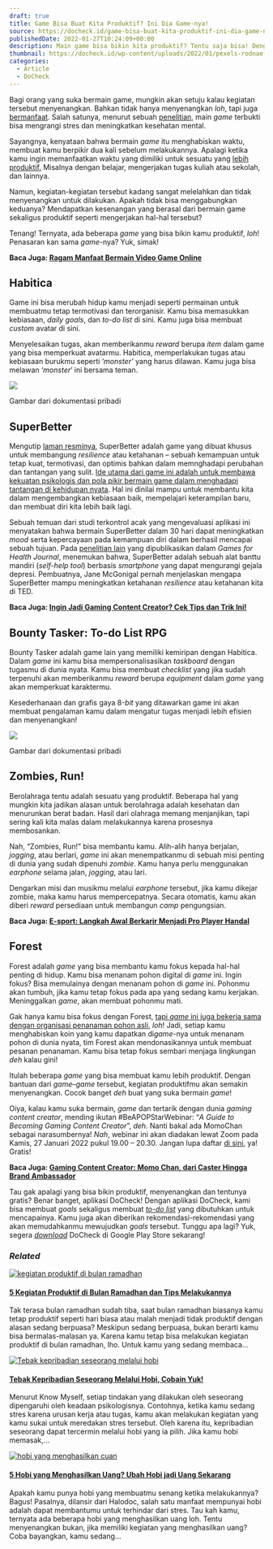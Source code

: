 ```yaml
---
draft: true
title: Game Bisa Buat Kita Produktif? Ini Dia Game-nya!
source: https://docheck.id/game-bisa-buat-kita-produktif-ini-dia-game-nya/
publishedDate: 2022-01-27T10:24:09+00:00
description: Main game bisa bikin kita produktif? Tentu saja bisa! Dengan game ini, dijamin, kamu tidak akan merasa buang-buang waktu lagi saat main game!
thumbnail: https://docheck.id/wp-content/uploads/2022/01/pexels-rodnae-productions-7915294-1200x800.jpg
categories:
  - Article
  - DoCheck
---
```


Bagi orang yang suka bermain game, mungkin akan setuju kalau kegiatan tersebut menyenangkan. Bahkan tidak hanya menyenangkan _loh_, tapi juga [bermanfaat](https://docheck.id/ragam-manfaat-bermain-video-game-online/). Salah satunya, menurut sebuah [penelitian](https://www.cbc.ca/news/canada/saskatoon/u-of-s-research-finds-video-games-can-relieve-stress-improve-mental-health-1.5563824), main _game_ terbukti bisa mengrangi stres dan meningkatkan kesehatan mental.

Sayangnya, kenyataan bahwa bermain _game_ itu menghabiskan waktu, membuat kamu berpikir dua kali sebelum melakukannya. Apalagi ketika kamu ingin memanfaatkan waktu yang dimiliki untuk sesuatu yang [lebih produktif.](https://docheck.id/meningkatkan-produktivitas-di-tahun-baru-cek-to-do-list-ini/) Misalnya dengan belajar, mengerjakan tugas kuliah atau sekolah, dan lainnya.

Namun, kegiatan-kegiatan tersebut kadang sangat melelahkan dan tidak menyenangkan untuk dilakukan. Apakah tidak bisa menggabungkan keduanya? Mendapatkan kesenangan yang berasal dari bermain game sekaligus produktif seperti mengerjakan hal-hal tersebut?

Tenang! Ternyata, ada beberapa _game_ yang bisa bikin kamu produktif, _loh_! Penasaran kan sama _game_\-nya? Yuk, simak!

**Baca Juga: [Ragam Manfaat Bermain Video Game Online](https://docheck.id/ragam-manfaat-bermain-video-game-online/)**

## Habitica

Game ini bisa merubah hidup kamu menjadi seperti permainan untuk membuatmu tetap termotivasi dan terorganisir. Kamu bisa memasukkan kebiasaan, _daily goals_, dan _to-do list_ di sini. Kamu juga bisa membuat _custom_ avatar di sini.

Menyelesaikan tugas, akan memberikanmu _reward_ berupa _item_ dalam game yang bisa memperkuat avatarmu. Habitica, memperlakukan tugas atau kebiasaan burukmu seperti ‘_monster’_ yang harus dilawan. Kamu juga bisa melawan ‘_monster_’ ini bersama teman.

![](https://docheck.id/wp-content/uploads/2022/01/gambar-1.png)

Gambar dari dokumentasi pribadi

## SuperBetter

Mengutip [laman resminya](https://www.superbetter.com/), SuperBetter adalah game yang dibuat khusus untuk membangung _resilience_ atau ketahanan – sebuah kemampuan untuk tetap kuat, termotivasi, dan optimis bahkan dalam memnghadapi perubahan dan tantangan yang sulit. [Ide utama dari game ini adalah untuk membawa kekuatan psikologis dan pola pikir bermain game dalam menghadapi tantangan di kehidupan nyata](https://www.superbetter.com/science). Hal ini dinilai mampu untuk membantu kita dalam mengembangkan kebiasaan baik, mempelajari keterampilan baru, dan membuat diri kita lebih baik lagi.

Sebuah temuan dari studi terkontrol acak yang mengevaluasi aplikasi ini menyatakan bahwa bermain SuperBetter dalam 30 hari dapat meningkatkan _mood_ serta kepercayaan pada kemampuan diri dalam berhasil mencapai sebuah tujuan. Pada [penelitian lain](https://www.liebertpub.com/doi/abs/10.1089/g4h.2014.0046) yang dipublikasikan dalam _Games for Health Journal_, menemukan bahwa, SuperBetter adalah sebuah alat banttu mandiri (_self-help tool_) berbasis _smartphone_ yang dapat mengurangi gejala depresi. Pembuatnya, Jane McGonigal pernah menjelaskan mengapa SuperBetter mampu meningkatkan ketahanan _resilience_ atau ketahanan kita di TED.

**Baca Juga: [Ingin Jadi Gaming Content Creator? Cek Tips dan Trik Ini!](https://docheck.id/ingin-jadi-gaming-content-creator-cek-tips-dan-trik-ini/)**

## Bounty Tasker: To-do List RPG

Bounty Tasker adalah game lain yang memiliki kemiripan dengan Habitica. Dalam _game_ ini kamu bisa mempersonalisasikan _taskboard_ dengan tugasmu di dunia nyata. Kamu bisa membuat _checklist_ yang jika sudah terpenuhi akan memberikanmu _reward_ berupa _equipment_ dalam _game_ yang akan memperkuat karaktermu.

Kesederhanaan dan grafis gaya 8-_bit_ yang ditawarkan game ini akan membuat pengalaman kamu dalam mengatur tugas menjadi lebih efisien dan menyenangkan!

![](https://docheck.id/wp-content/uploads/2022/01/gambar-2.png)

Gambar dari dokumentasi pribadi

## Zombies, Run!

Berolahraga tentu adalah sesuatu yang produktif. Beberapa hal yang mungkin kita jadikan alasan untuk berolahraga adalah kesehatan dan menurunkan berat badan. Hasil dari olahraga memang menjanjikan, tapi sering kali kita malas dalam melakukannya karena prosesnya membosankan.

Nah, “Zombies, Run!” bisa membantu kamu. Alih-alih hanya berjalan, _jogging_, atau berlari, _game_ ini akan menempatkanmu di sebuah misi penting di dunia yang sudah dipenuhi _zombie_. Kamu hanya perlu menggunakan _earphone_ selama jalan, _jogging_, atau lari.

Dengarkan misi dan musikmu melalui _earphone_ tersebut, jika kamu dikejar zombie, maka kamu harus mempercepatnya. Secara otomatis, kamu akan diberi _reward_ persediaan untuk membangun _camp_ pengungsian.

**Baca Juga: [E-sport: Langkah Awal Berkarir Menjadi Pro Player Handal](https://docheck.id/e-sport-langkah-awal-berkarir-menjadi-pro-player-handal/)**

## Forest

Forest adalah _game_ yang bisa membantu kamu fokus kepada hal-hal penting di hidup. Kamu bisa menanam pohon digital di _game_ ini. Ingin fokus? Bisa memulainya dengan menanam pohon di _game_ ini. Pohonmu akan tumbuh, jika kamu tetap fokus pada apa yang sedang kamu kerjakan. Meninggalkan _game_, akan membuat pohonmu mati.

Gak hanya kamu bisa fokus dengan Forest, [tapi _game_ ini juga bekerja sama dengan organisasi penanaman pohon asli](https://www.forestapp.cc/), _loh_! Jadi, setiap kamu menghabiskan koin yang kamu dapatkan di*game*\-nya untuk menanam pohon di dunia nyata, tim Forest akan mendonasikannya untuk membuat pesanan penanaman. Kamu bisa tetap fokus sembari menjaga lingkungan _deh_ kalau gini!

Itulah beberapa _game_ yang bisa membuat kamu lebih produktif. Dengan bantuan dari _game_–_game_ tersebut, kegiatan produktifmu akan semakin menyenangkan. Cocok banget _deh_ buat yang suka bermain _game_!

Oiya, kalau kamu suka bermain, _game_ dan tertarik dengan dunia _gaming content creator_, mending ikutan #BeAPOPStarWebinar: “_A Guide to Becoming Gaming Content Creator_”, _deh_. Nanti bakal ada MomoChan sebagai narasumbernya! _Nah_, webinar ini akan diadakan lewat Zoom pada Kamis, 27 Januari 2022 pukul 19.00 – 20.30. Jangan lupa daftar [di sini](http://bit.ly/BeAPOPStarMomoChan), ya! Gratis!

**Baca Juga: [Gaming Content Creator: Momo Chan, dari Caster Hingga Brand Ambassador](https://docheck.id/gaming-content-creator-momo-chan-dari-caster-hingga-brand-ambassador/)**

Tau gak apalagi yang bisa bikin produktif, menyenangkan dan tentunya gratis? Benar banget, aplikasi DoCheck! Dengan aplikasi DoCheck, kami bisa membuat _goals_ sekaligus membuat _[to-do list](https://docheck.id/pentingnya-to-do-list-untuk-manajemen-waktu/)_ yang dibutuhkan untuk mencapainya. Kamu juga akan diberikan rekomendasi-rekomendasi yang akan memudahkanmu mewujudkan _goals_ tersebut. Tunggu apa lagi? Yuk, segera _[download](https://play.google.com/store/apps/details?id=com.docheck.docheck)_ DoCheck di Google Play Store sekarang!

### _Related_

[![kegiatan produktif di bulan ramadhan](https://i0.wp.com/docheck.id/wp-content/uploads/2023/03/manfaat-kegiatan-produktif-di-bulan-ramadhan.jpg?resize=350%2C200&ssl=1)](https://docheck.id/kegiatan-produktif-di-bulan-ramadhan/ "5 Kegiatan Produktif di Bulan Ramadhan dan Tips Melakukannya")

#### [5 Kegiatan Produktif di Bulan Ramadhan dan Tips Melakukannya](https://docheck.id/kegiatan-produktif-di-bulan-ramadhan/ "5 Kegiatan Produktif di Bulan Ramadhan dan Tips Melakukannya")

Tak terasa bulan ramadhan sudah tiba, saat bulan ramadhan biasanya kamu tetap produktif seperti hari biasa atau malah menjadi tidak produktif dengan alasan sedang berpuasa? Meskipun sedang berpuasa, bukan berarti kamu bisa bermalas-malasan ya. Karena kamu tetap bisa melakukan kegiatan produktif di bulan ramadhan, lho. Untuk kamu yang sedang membaca…

[![Tebak kepribadian seseorang melalui hobi](https://i2.wp.com/docheck.id/wp-content/uploads/2022/07/Cover-kepribadian-dan-hobi-scaled.jpg?resize=350%2C200&ssl=1)](https://docheck.id/cara-mengetahui-kepribadian-melalui-hobi/ "Tebak Kepribadian Seseorang Melalui Hobi, Cobain Yuk!")

#### [Tebak Kepribadian Seseorang Melalui Hobi, Cobain Yuk!](https://docheck.id/cara-mengetahui-kepribadian-melalui-hobi/ "Tebak Kepribadian Seseorang Melalui Hobi, Cobain Yuk!")

Menurut Know Myself, setiap tindakan yang dilakukan oleh seseorang dipengaruhi oleh keadaan psikologisnya. Contohnya, ketika kamu sedang stres karena urusan kerja atau tugas, kamu akan melakukan kegiatan yang kamu sukai untuk meredakan stres tersebut. Oleh karena itu, kepribadian seseorang dapat tercermin melalui hobi yang ia pilih. Jika kamu hobi memasak,…

[![hobi yang menghasilkan cuan](https://i2.wp.com/docheck.id/wp-content/uploads/2022/07/hobi-jadi-cuan-scaled.jpg?resize=350%2C200&ssl=1)](https://docheck.id/hobi-yang-menghasilkan-cuan/ "5 Hobi yang Menghasilkan Uang? Ubah Hobi jadi Uang Sekarang")

#### [5 Hobi yang Menghasilkan Uang? Ubah Hobi jadi Uang Sekarang](https://docheck.id/hobi-yang-menghasilkan-cuan/ "5 Hobi yang Menghasilkan Uang? Ubah Hobi jadi Uang Sekarang")

Apakah kamu punya hobi yang membuatmu senang ketika melakukannya? Bagus! Pasalnya, dilansir dari Halodoc, salah satu manfaat mempunyai hobi adalah dapat membantumu untuk terhindar dari stres. Tau kah kamu, ternyata ada beberapa hobi yang menghasilkan uang loh. Tentu menyenangkan bukan, jika memiliki kegiatan yang menghasilkan uang? Coba bayangkan, kamu sedang…
